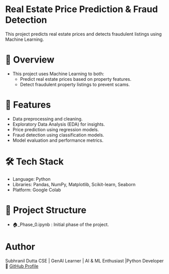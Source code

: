 # Real Estate Price Prediction & Fraud Detection

This project predicts real estate prices and detects fraudulent listings using Machine Learning.

# 📌 Overview
- This project uses Machine Learning to both:
  - Predict real estate prices based on property features.
  - Detect fraudulent property listings to prevent scams.

# 📌 Features
- Data preprocessing and cleaning.
- Exploratory Data Analysis (EDA) for insights.
- Price prediction using regression models.
- Fraud detection using classification models.
- Model evaluation and performance metrics.

# 🛠️ Tech Stack
- Language: Python
- Libraries: Pandas, NumPy, Matplotlib, Scikit-learn, Seaborn
- Platform: Google Colab

# 📂 Project Structure
- 🏠_Phase_0.ipynb : Initial phase of the project.

#  Author
Subhranil Dutta
CSE | GenAI Learner | AI & ML Enthusiast |Python Developer  
🔗 [GitHub Profile](https://github.com/subhranil-gen-ai)

